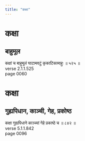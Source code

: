 ```yaml
---
title: "कक्षा"
---
```


# कक्षा
## बाहुमूल
कक्षां च बाहुमूलं घाटामवटुं कृकाटिकामाहुः ॥ ५२५ ॥<br />verse 2.1.1.525<br />page 0060

# कक्षा
## गुह्यपिधान, काञ्ची, गेह, प्रकोष्ठ
कक्षा गुह्यपिधाने काञ्च्यां गेहे प्रकाष्ठे च ॥ ८४२ ॥<br />verse 5.1.1.842<br />page 0096

